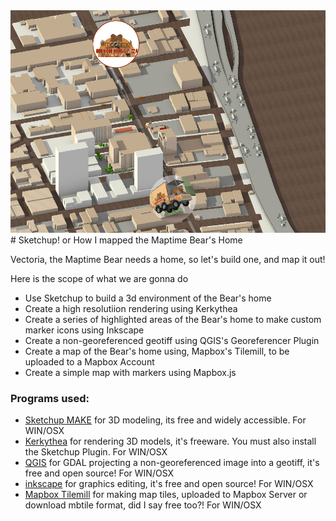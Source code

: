 <img src="https://raw.githubusercontent.com/cityhubla/SketchupToMapboxJS/master/images/cover.jpg" />
# Sketchup! or How I mapped the Maptime Bear's Home

Vectoria, the Maptime Bear needs a home, so let's build one, and map it out!

Here is the scope of what we are gonna do

 * Use Sketchup to build a 3d environment of the Bear's home
 * Create a high resolutiion rendering using Kerkythea
 * Create a series of highlighted areas of the Bear's home to make custom marker icons using Inkscape
 * Create a non-georeferenced geotiff using QGIS's Georeferencer Plugin
 * Create a map of the Bear's home using, Mapbox's Tilemill, to be uploaded to a Mapbox Account
 * Create a simple map with markers using Mapbox.js





### Programs used:

 * [Sketchup MAKE](https://www.sketchup.com) for 3D modeling, its free and widely accessible. For WIN/OSX
 * [Kerkythea](http://www.kerkythea.net/cms/index.php/downloads/software) for rendering 3D models, it's freeware. You must also install the Sketchup Plugin. For WIN/OSX
 * [QGIS](https://www.qgis.org/) for GDAL projecting a non-georeferenced image into a geotiff, it's free and open source! For WIN/OSX
 * [inkscape](https://inkscape.org/) for graphics editing, it's free and open source! For WIN/OSX
 * [Mapbox Tilemill](https://www.mapbox.com/tilemill/) for making map tiles, uploaded to Mapbox Server or download mbtile format, did I say free too?! For WIN/OSX
